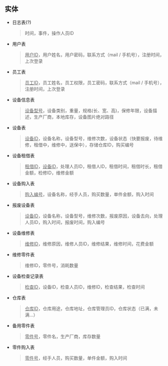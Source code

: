 ## 实体

- 日志表(?)

    > 时间，事件，操作人员ID

- 用户表

    > <u>用户ID</u>，用户姓名，用户密码，联系方式（mail / 手机号），注册时间，上次登录

- 员工表

    > <u>员工ID</u>，员工姓名，员工权限，员工密码，联系方式（mail / 手机号），注册时间，上次登录

- 设备信息表

    > <u>设备型号</u>，设备类别，重量，规格(长、宽、高)，保修年限，设备描述，生产厂商，本地库存，设备图片绝对路径

- 设备表

    > <u>设备ID</u>，设备名称，设备型号，维修次数，设备状态（快要报废，待维修，租借中，维修中，送保中），存储仓库ID，购买编号

- 设备租借表

    > <u>租借ID</u>，<u>设备ID</u>，处理人员ID，租借人ID，租借时间，租借时长，租借金额，检修ID，维修金额

- 设备购入表

    > <u>购入编号</u>，设备名称，经手人员，购买数量，单件金额，购入时间

- 报废设备表

    > <u>设备ID</u>，设备名称，设备型号，维修次数，报废原因，设备去向，处理人员ID，购入时间，报废时间，购入编号

- 设备维修表

    > <u>维修ID</u>，维修原因，维修人员ID，维修结果，维修时间，花费金额

- 维修零件表

    > 维修ID，零件号，消耗数量

- 设备检查记录表

    > <u>检查ID</u>，设备ID，检查人员ID，维修ID，检查结果，检查时间

- 仓库表

    > <u>仓库ID</u>，仓库用途，仓库地址，仓库管理员ID，仓库状态（已满，未满...）

- 备用零件表

    > <u>零件号</u>，零件名，生产厂商，库存数量

- 零件购入表

    > <u>零件号</u>，经手人员，购买数量，单件金额，购入时间

